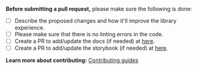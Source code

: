 
**Before submitting a pull request,** please make sure the following is done:

- [ ] Describe the proposed changes and how it'll improve the library experience.
- [ ] Please make sure that there is no linting errors in the code.
- [ ] Create a PR to add/update the docs (if needed) at [here](https://github.com/appbaseio/reactive-manual).
- [ ] Create a PR to add/update the storybook (if needed) at [here](https://github.com/appbaseio/playground).

**Learn more about contributing:** [Contributing guides](https://github.com/appbaseio/reactivesearch/blob/next/.github/CONTRIBUTING.md)

